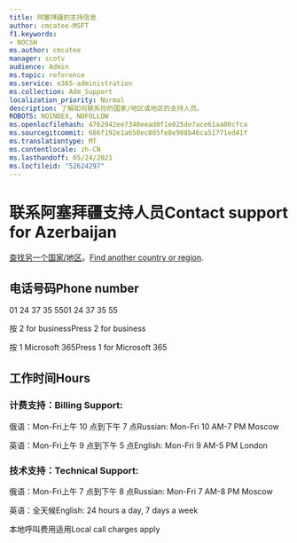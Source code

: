 ```yaml
---
title: 阿塞拜疆的支持信息
author: cmcatee-MSFT
f1.keywords:
- NOCSH
ms.author: cmcatee
manager: scotv
audience: Admin
ms.topic: reference
ms.service: o365-administration
ms.collection: Adm_Support
localization_priority: Normal
description: 了解如何联系你的国家/地区或地区的支持人员。
ROBOTS: NOINDEX, NOFOLLOW
ms.openlocfilehash: 4762942ee7340eead0f1e025de7ace61aa00cfca
ms.sourcegitcommit: 686f192e1a650ec805fe8e908b46ca51771ed41f
ms.translationtype: MT
ms.contentlocale: zh-CN
ms.lasthandoff: 05/24/2021
ms.locfileid: "52624297"
---
```

# <a name="contact-support-for-azerbaijan"></a><span data-ttu-id="e820a-103">联系阿塞拜疆支持人员</span><span class="sxs-lookup"><span data-stu-id="e820a-103">Contact support for Azerbaijan</span></span>

<span data-ttu-id="e820a-104">[查找另一个国家/地区](../../business-video/get-help-support.md)。</span><span class="sxs-lookup"><span data-stu-id="e820a-104">[Find another country or region](../../business-video/get-help-support.md).</span></span>

## <a name="phone-number"></a><span data-ttu-id="e820a-105">电话号码</span><span class="sxs-lookup"><span data-stu-id="e820a-105">Phone number</span></span>
<span data-ttu-id="e820a-106">01 24 37 35 55</span><span class="sxs-lookup"><span data-stu-id="e820a-106">01 24 37 35 55</span></span>

<span data-ttu-id="e820a-107">按 2 for business</span><span class="sxs-lookup"><span data-stu-id="e820a-107">Press 2 for business</span></span>

<span data-ttu-id="e820a-108">按 1 Microsoft 365</span><span class="sxs-lookup"><span data-stu-id="e820a-108">Press 1 for Microsoft 365</span></span>

## <a name="hours"></a><span data-ttu-id="e820a-109">工作时间</span><span class="sxs-lookup"><span data-stu-id="e820a-109">Hours</span></span>
### <a name="billing-support"></a><span data-ttu-id="e820a-110">计费支持：</span><span class="sxs-lookup"><span data-stu-id="e820a-110">Billing Support:</span></span>

<span data-ttu-id="e820a-111">俄语：Mon-Fri上午 10 点到下午 7 点</span><span class="sxs-lookup"><span data-stu-id="e820a-111">Russian: Mon-Fri 10 AM-7 PM Moscow</span></span>

<span data-ttu-id="e820a-112">英语：Mon-Fri上午 9 点到下午 5 点</span><span class="sxs-lookup"><span data-stu-id="e820a-112">English: Mon-Fri 9 AM-5 PM London</span></span>

### <a name="technical-support"></a><span data-ttu-id="e820a-113">技术支持：</span><span class="sxs-lookup"><span data-stu-id="e820a-113">Technical Support:</span></span>

<span data-ttu-id="e820a-114">俄语：Mon-Fri上午 7 点到下午 8 点</span><span class="sxs-lookup"><span data-stu-id="e820a-114">Russian: Mon-Fri 7 AM-8 PM Moscow</span></span>

<span data-ttu-id="e820a-115">英语：全天候</span><span class="sxs-lookup"><span data-stu-id="e820a-115">English: 24 hours a day, 7 days a week</span></span>

<span data-ttu-id="e820a-116">本地呼叫费用适用</span><span class="sxs-lookup"><span data-stu-id="e820a-116">Local call charges apply</span></span>
